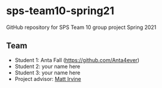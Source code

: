 # sps-team10-spring21
GitHub repository for SPS Team 10 group project Spring 2021

## Team
* Student 1: Anta Fall (https://github.com/Anta4ever)
* Student 2: your name here
* Student 3: your name here
* Project advisor: [Matt Irvine](https://github.com/MattIrv)
